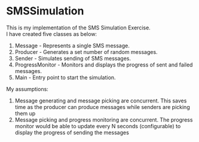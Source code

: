 # SMSSimulation

This is my implementation of the SMS Simulation Exercise.  
I have created five classes as below:  
1. Message - Represents a single SMS message.  
2. Producer - Generates a set number of random messages.  
3. Sender - Simulates sending of SMS messages.  
4. ProgressMonitor - Monitors and displays the progress of sent and failed messages.  
5. Main - Entry point to start the simulation.

My assumptions:  
1. Message generating and message picking are concurrent. This saves time as the producer can produce messages while senders are picking them up
2. Message picking and progress monitoring are concurrent. The progress monitor would be able to update every N seconds (configurable) to display the progress of sending the messages
